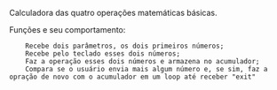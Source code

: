 Calculadora das quatro operações matemáticas básicas.

Funções e seu comportamento:

        Recebe dois parâmetros, os dois primeiros números;
        Recebe pelo teclado esses dois números;
        Faz a operação esses dois números e armazena no acumulador;
        Compara se o usuário envia mais algum número e, se sim, faz a opração de novo com o acumulador em um loop até receber "exit"

    